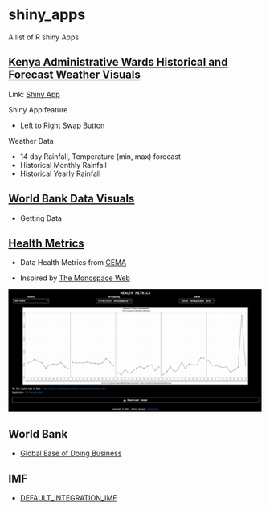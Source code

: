 # shiny_apps

A list of R shiny Apps

## [Kenya Administrative Wards Historical and Forecast Weather Visuals](./weather_app)

Link: [Shiny App](https://019387c9-7f31-2de1-6cc8-bcd45454524b.share.connect.posit.cloud)

Shiny App feature

-   Left to Right Swap Button

Weather Data

-   14 day Rainfall, Temperature (min, max) forecast
-   Historical Monthly Rainfall
-   Historical Yearly Rainfall

## [World Bank Data Visuals](./world_bank)

-   Getting Data

## [Health Metrics](./health_metrics)

- Data Health Metrics from [CEMA](https://cema.africa/kenyahealthdatatrends)

- Inspired by [The Monospace Web](https://owickstrom.github.io/the-monospace-web/#introduction)

![health_png](./health_metrics/health_png.png)

## World Bank

-   [Global Ease of Doing Business](world_bank/Global_Ease_Of_Doing_Business)

## IMF

-   [DEFAULT_INTEGRATION_IMF](IMF/default)

